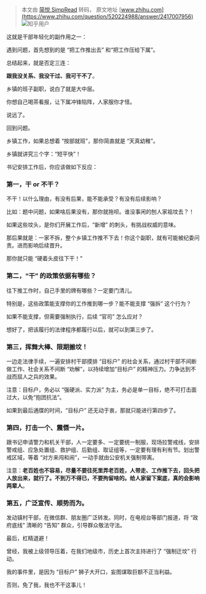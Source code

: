 > 本文由 [简悦 SimpRead](http://ksria.com/simpread/) 转码， 原文地址 [www.zhihu.com](https://www.zhihu.com/question/520224988/answer/2417007956) ![](https://pic1.zhimg.com/v2-abed1a8c04700ba7d72b45195223e0ff_xs.jpg?source=1940ef5c)知乎用户​

这就是干部年轻化的副作用之一：

遇到问题，首先想到的是 “把工作推出去” 和“把工作压给下属”。

总结起来，就是否定三连：

**跟我没关系、我没干过、我可干不了**。

乡镇的班子副职，说白了就是大中层。

你想自己喝茶看报，让下属冲锋陷阵，人家服你才怪。

说远了。

回到问题。

乡镇工作，如果总想着 “按部就班”，那你简直就是 “天真幼稚”。

乡镇就讲究三个字：“短平快”！

书记安排工作后，你应该做如下反应：

### 第一，干 or 不干？

不干！以什么理由，有没有后果，能不能承受？有没有后续影响？

比如：题中问题，如果啥后果没有，那你就拖呗。谁没事闲的刨人家祖坟去？！

如果这些坟头，是你们开展工作后，“新增” 的刺头，有挑战权威的意味。

那后果就是：一家不拆，整个乡镇工作推不下去！你这个副职，就有可能被纪委问责。进而影响后续晋升。

那你就只能 “硬着头皮往下干！”

### 第二，“干” 的政策依据有哪些？

往下推工作时，自己手里的牌有哪些？一定要门清儿。

特别是，这些政策能支撑你的工作推到哪一步？能不能支撑 “强拆” 这个行为？

如果不能支撑，但需要强制执行，后续 “官司” 怎么应对？

想好了，把该履行的法律程序都履行以后，就可以到第三步了。

### 第三，挥舞大棒、限期搬坟！

一边走法律手续，一遍安排村干部摸排 “目标户” 的社会关系，通过村干部不间断做工作、社会关系不间断 “劝解”，以持续增加“目标户” 的精神压力。力争达到不战而屈人之兵的效果。

注意：目标户，务必以 “强硬派、实力派” 为主，务必是单一目标，绝不可打击面过大，以免“抱团抗法”。

如果到最后通牒的时间，“目标户” 还无动于衷，那就只能进行第四步了。

### 第四，打击一个、震慑一片。

跟书记申请警力和机关干部，人一定要多、一定要统一制服，现场拉警戒线，安排警戒组、应急处置组、救护组、后勤组、取证组等，一定要有理有利有节。划出警戒区域，等着 “对方来闯和闹”，一动手就由公安机关强制带离。

注意：**老百姓也不容易，尽量不要往死里弄老百姓，人带走、工作推下去，回头把人放出来，就行了。不到万不得已，不要拘留啥的。给人家留下案底，真的会影响两辈人**。

### 第五，广泛宣传、顺势而为。

发动镇村干部，在微信群、朋友圈广泛转发。同时，在电视台等部门报道，将 “政府底线” 清晰的 “告知” 群众，引导群众敬法守法。

最后，杠精退避！

曾经，我被上级领导压着，在我们地级市，历史上首次主持进行了 “强制迁坟” 行动。

我的事件里，是因为 “目标户” 狮子大开口，妄图谋取巨额不正当利益。

否则，免了我，我也不干这事儿！
